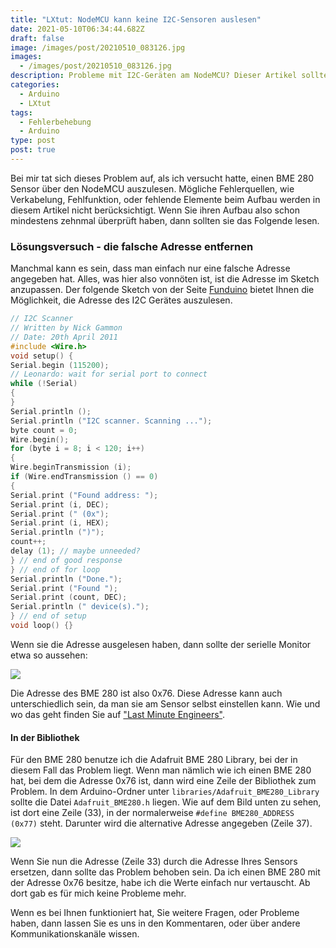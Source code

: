 ```yaml
---
title: "LXtut: NodeMCU kann keine I2C-Sensoren auslesen"
date: 2021-05-10T06:34:44.682Z
draft: false
image: /images/post/20210510_083126.jpg
images:
  - /images/post/20210510_083126.jpg
description: Probleme mit I2C-Geräten am NodeMCU? Dieser Artikel sollte helfen.
categories:
  - Arduino
  - LXtut
tags:
  - Fehlerbehebung
  - Arduino
type: post
post: true
---
```

Bei mir tat sich dieses Problem auf, als ich versucht hatte, einen BME 280 Sensor über den NodeMCU auszulesen. Mögliche Fehlerquellen, wie Verkabelung, Fehlfunktion, oder fehlende Elemente beim Aufbau werden in diesem Artikel nicht berücksichtigt. Wenn Sie ihren Aufbau also schon mindestens zehnmal überprüft haben, dann sollten sie das Folgende lesen.

### Lösungsversuch - die falsche Adresse entfernen

Manchmal kann es sein, dass man einfach nur eine falsche Adresse angegeben hat. Alles, was hier also vonnöten ist, ist die Adresse im Sketch anzupassen. Der folgende Sketch von der Seite [Funduino](https://www.funduino.de) bietet Ihnen die Möglichkeit, die Adresse des I2C Gerätes auszulesen.

```cpp
// I2C Scanner
// Written by Nick Gammon
// Date: 20th April 2011
#include <Wire.h>
void setup() {
Serial.begin (115200);
// Leonardo: wait for serial port to connect
while (!Serial)
{
}
Serial.println ();
Serial.println ("I2C scanner. Scanning ...");
byte count = 0;
Wire.begin();
for (byte i = 8; i < 120; i++)
{
Wire.beginTransmission (i);
if (Wire.endTransmission () == 0)
{
Serial.print ("Found address: ");
Serial.print (i, DEC);
Serial.print (" (0x");
Serial.print (i, HEX);
Serial.println (")");
count++;
delay (1); // maybe unneeded?
} // end of good response
} // end of for loop
Serial.println ("Done.");
Serial.print ("Found ");
Serial.print (count, DEC);
Serial.println (" device(s).");
} // end of setup
void loop() {}
```

Wenn sie die Adresse ausgelesen haben, dann sollte der serielle Monitor etwa so aussehen:

![](/images/post/serieller-monitor.png)

Die Adresse des BME 280 ist also 0x76. Diese Adresse kann auch unterschiedlich sein, da man sie am Sensor selbst einstellen kann. Wie und wo das geht finden Sie auf ["Last Minute Engineers"](https://lastminuteengineers.com/bme280-arduino-tutorial/).

#### In der Bibliothek

Für den BME 280 benutze ich die Adafruit BME 280 Library, bei der in diesem Fall das Problem liegt. Wenn man nämlich wie ich einen BME 280 hat, bei dem die Adresse 0x76 ist, dann wird eine Zeile der Bibliothek zum Problem. In dem Arduino-Ordner unter `libraries/Adafruit_BME280_Library` sollte die Datei `Adafruit_BME280.h` liegen. Wie auf dem Bild unten zu sehen, ist dort eine Zeile (33), in der normalerweise `#define BME280_ADDRESS (0x77)` steht. Darunter wird die alternative Adresse angegeben (Zeile 37).

![](/images/post/adressen.png)

Wenn Sie nun die Adresse (Zeile 33) durch die Adresse Ihres Sensors ersetzen, dann sollte das Problem behoben sein. Da ich einen BME 280 mit der Adresse 0x76 besitze, habe ich die Werte einfach nur vertauscht. Ab dort gab es für mich keine Probleme mehr.

Wenn es bei Ihnen funktioniert hat, Sie weitere Fragen, oder Probleme haben, dann lassen Sie es uns in den Kommentaren, oder über andere Kommunikationskanäle wissen.
